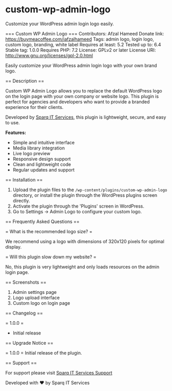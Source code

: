 # custom-wp-admin-logo
Customize your WordPress admin login logo easily.

=== Custom WP Admin Logo ===
Contributors: Afzal Hameed
Donate link: https://buymeacoffee.com/iafzalhameed
Tags: admin logo, login logo, custom logo, branding, white label
Requires at least: 5.2
Tested up to: 6.4
Stable tag: 1.0.0
Requires PHP: 7.2
License: GPLv2 or later
License URI: http://www.gnu.org/licenses/gpl-2.0.html

Easily customize your WordPress admin login logo with your own brand logo.

== Description ==

Custom WP Admin Logo allows you to replace the default WordPress logo on the login page with your own company or website logo. This plugin is perfect for agencies and developers who want to provide a branded experience for their clients.

Developed by [Sparq IT Services](https://sparqitservices.com), this plugin is lightweight, secure, and easy to use.

**Features:**

* Simple and intuitive interface
* Media library integration
* Live logo preview
* Responsive design support
* Clean and lightweight code
* Regular updates and support

== Installation ==

1. Upload the plugin files to the `/wp-content/plugins/custom-wp-admin-logo` directory, or install the plugin through the WordPress plugins screen directly.
2. Activate the plugin through the 'Plugins' screen in WordPress.
3. Go to Settings -> Admin Logo to configure your custom logo.

== Frequently Asked Questions ==

= What is the recommended logo size? =

We recommend using a logo with dimensions of 320x120 pixels for optimal display.

= Will this plugin slow down my website? =

No, this plugin is very lightweight and only loads resources on the admin login page.

== Screenshots ==

1. Admin settings page
2. Logo upload interface
3. Custom logo on login page

== Changelog ==

= 1.0.0 =
* Initial release

== Upgrade Notice ==

= 1.0.0 =
Initial release of the plugin.

== Support ==

For support please visit [Sparq IT Services Support](https://sparqitservices.com/support)

Developed with ♥ by Sparq IT Services

